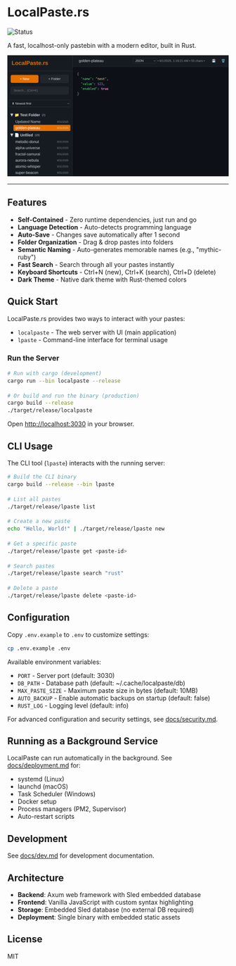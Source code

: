 # LocalPaste.rs

![Status](https://img.shields.io/badge/status-active-success.svg?style=for-the-badge)

A fast, localhost-only pastebin with a modern editor, built in Rust.

![LocalPaste Screenshot](assets/ui.png)

---

## Features

- **Self-Contained** - Zero runtime dependencies, just run and go
- **Language Detection** - Auto-detects programming language
- **Auto-Save** - Changes save automatically after 1 second
- **Folder Organization** - Drag & drop pastes into folders
- **Semantic Naming** - Auto-generates memorable names (e.g., "mythic-ruby")
- **Fast Search** - Search through all your pastes instantly
- **Keyboard Shortcuts** - Ctrl+N (new), Ctrl+K (search), Ctrl+D (delete)
- **Dark Theme** - Native dark theme with Rust-themed colors

## Quick Start

LocalPaste.rs provides two ways to interact with your pastes:

- `localpaste` - The web server with UI (main application)
- `lpaste` - Command-line interface for terminal usage

### Run the Server

```bash
# Run with cargo (development)
cargo run --bin localpaste --release

# Or build and run the binary (production)
cargo build --release
./target/release/localpaste
```

Open <http://localhost:3030> in your browser.

## CLI Usage

The CLI tool (`lpaste`) interacts with the running server:

```bash
# Build the CLI binary
cargo build --release --bin lpaste

# List all pastes
./target/release/lpaste list

# Create a new paste
echo "Hello, World!" | ./target/release/lpaste new

# Get a specific paste
./target/release/lpaste get <paste-id>

# Search pastes
./target/release/lpaste search "rust"

# Delete a paste
./target/release/lpaste delete <paste-id>
```

## Configuration

Copy `.env.example` to `.env` to customize settings:

```bash
cp .env.example .env
```

Available environment variables:

- `PORT` - Server port (default: 3030)
- `DB_PATH` - Database path (default: ~/.cache/localpaste/db)
- `MAX_PASTE_SIZE` - Maximum paste size in bytes (default: 10MB)
- `AUTO_BACKUP` - Enable automatic backups on startup (default: false)
- `RUST_LOG` - Logging level (default: info)

For advanced configuration and security settings, see [docs/security.md](docs/security.md).

## Running as a Background Service

LocalPaste can run automatically in the background. See [docs/deployment.md](docs/deployment.md) for:
- systemd (Linux)
- launchd (macOS)  
- Task Scheduler (Windows)
- Docker setup
- Process managers (PM2, Supervisor)
- Auto-restart scripts

## Development

See [docs/dev.md](docs/dev.md) for development documentation.

## Architecture

- **Backend**: Axum web framework with Sled embedded database
- **Frontend**: Vanilla JavaScript with custom syntax highlighting
- **Storage**: Embedded Sled database (no external DB required)
- **Deployment**: Single binary with embedded static assets

## License

MIT
